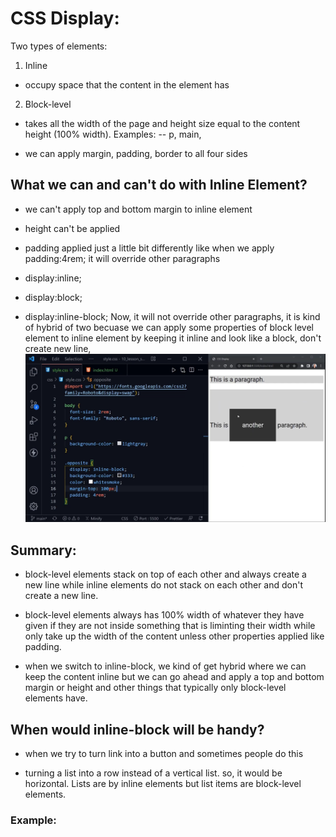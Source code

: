 # CSS Display:
Two types of elements:
1. Inline
- occupy space that the content in the element has

2. Block-level
- takes all the width of the page and height size equal to the content height (100% width).
Examples:
-- p, main, 

- we can apply margin, padding, border to all four sides


## What we can and can't do with Inline Element?
- we can't apply top and bottom margin to inline element

- height can't be applied

- padding applied just a little bit differently like when we apply padding:4rem; it will override other paragraphs

- display:inline;
- display:block;
- display:inline-block; Now, it will not override other paragraphs, it is kind of hybrid of two becuase we can apply some properties of block level element to inline element by keeping it inline and look like a block, don't create new line, 
![inline element with inline-block](image.png)


## Summary:
- block-level elements stack on top of each other and always create a new line while inline elements do not stack on each other and don't create a new line.

- block-level elements always has 100% width of whatever they have given if they are not inside something that is liminting their width while only take up the width of the content unless other properties applied like padding.

- when we switch to inline-block, we kind of get hybrid where we can keep the content inline but we can go ahead and apply a top and bottom margin or height and other things that typically only block-level elements have.

## When would inline-block will be handy?
- when we try to turn link into a button and sometimes people do this

- turning a list into a row instead of a vertical list. so, it would be horizontal. Lists are by inline elements but list items are block-level elements.
### Example:

